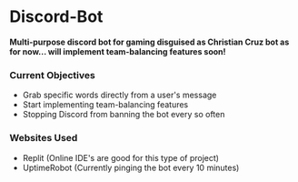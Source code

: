 # Discord-Bot
**Multi-purpose discord bot for gaming disguised as Christian Cruz bot as for now... will implement team-balancing features soon!**
### Current Objectives
* Grab specific words directly from a user's message
* Start implementing team-balancing features
* Stopping Discord from banning the bot every so often
### Websites Used
* Replit (Online IDE's are good for this type of project)
* UptimeRobot (Currently pinging the bot every 10 minutes)
